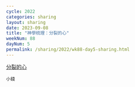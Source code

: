 ```yaml
---
cycle: 2022
categories: sharing
layout: sharing
date: 2023-09-08
title: "神學梳理：分裂的心"
weekNum: 88
dayNum: 5
permalink: /sharing/2022/wk88-day5-sharing.html
---
```


[分裂的心](https://eccseattle.github.io/media/sharing/2022/wk088/2023-09-08-bin.m4a)

`小錢`
